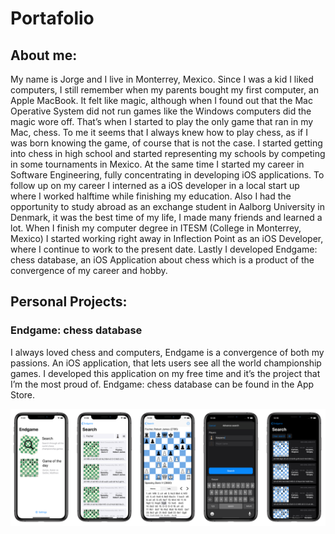 # Portafolio

## About me:

My name is Jorge and I live in Monterrey, Mexico. Since I was a kid I liked computers, I still remember when my parents bought my first computer, an Apple MacBook. It felt like magic, although when I found out that the Mac Operative System did not run games like the Windows computers did the magic wore off. That’s when I started to play the only game that ran in my Mac, chess. To me it seems that I always knew how to play chess, as if I was born knowing the game, of course that is not the case. I started getting into chess in high school and started representing my schools by competing in some tournaments in Mexico. At the same time I started my career in Software Engineering, fully concentrating in developing iOS applications. To follow up on my career I interned as a iOS developer in a local start up where I worked halftime while finishing my education. Also I had the opportunity to study abroad as an exchange student in Aalborg University in Denmark, it was the best time of my life, I made many friends and learned a lot. When I finish my computer degree in ITESM (College in Monterrey, Mexico) I started working right away in Inflection Point as an iOS Developer, where I continue to work to the present date. Lastly I developed Endgame: chess database, an iOS Application about chess which is a product of the convergence of my career and hobby. 

## Personal Projects:

### Endgame: chess database

I always loved chess and computers, Endgame is a convergence of both my passions. An iOS application, that lets users see all the world championship games. I developed this application on my free time and it’s the project that I’m the most proud of. Endgame: chess database can be found in the App Store.

![Endgame Preview](Images/EndgamePreview.png)         

